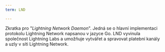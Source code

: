 ```yaml
---
term: LND

---
```

Zkratka pro "*Lightning Network Daemon*". Jedná se o hlavní implementaci protokolu Lightning Network napsanou v jazyce Go. LND vyvinula společnost Lightning Labs a umožňuje vytvářet a spravovat platební kanály a uzly v síti Lightning Network.